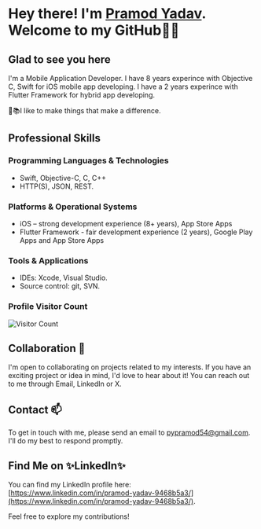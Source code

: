 # Hey there! I'm [Pramod Yadav](https://www.linkedin.com/in/pramod-yadav-9468b5a3/). Welcome to my GitHub👋👋

## Glad to see you here

I'm a Mobile Application Developer. I have 8 years experince with Objective C, Swift for iOS mobile app developing. I have a 2 years experince with Flutter Framework for hybrid app developing.

📌📚I like to make things that make a difference.

## Professional Skills

### Programming Languages & Technologies
- Swift, Objective-C, C, C++
- HTTP(S), JSON, REST.
  
### Platforms & Operational Systems
- iOS – strong development experience (8+ years), App Store Apps
 - Flutter Framework - fair development experience (2 years), Google Play Apps and App Store Apps
  
### Tools & Applications
- IDEs: Xcode, Visual Studio.
- Source control: git, SVN.

### Profile Visitor Count
![Visitor Count](https://profile-counter.glitch.me/{pramod7}/count.svg)

## Collaboration 🤝
I'm open to collaborating on projects related to my interests. If you have an exciting project or idea in mind, I'd love to hear about it! You can reach out to me through Email, LinkedIn or X.

## Contact 📫
To get in touch with me, please send an email to pypramod54@gmail.com. I'll do my best to respond promptly.

## Find Me on ✨LinkedIn✨

You can find my LinkedIn profile here: [https://www.linkedin.com/in/pramod-yadav-9468b5a3/](https://www.linkedin.com/in/pramod-yadav-9468b5a3/).

Feel free to explore my contributions!
<!--
**pramod7/pramod7** is a ✨ _special_ ✨ repository because its `README.md` (this file) appears on your GitHub profile.

Here are some ideas to get you started:

- 🔭 I’m currently working on ...
- 🌱 I’m currently learning ...
- 👯 I’m looking to collaborate on ...
- 🤔 I’m looking for help with ...
- 💬 Ask me about ...
- 📫 How to reach me: ...
- 😄 Pronouns: ...
- ⚡ Fun fact: ...
-->
